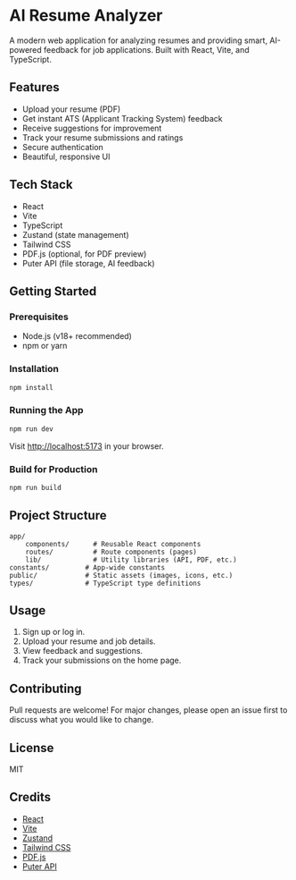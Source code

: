 
# AI Resume Analyzer

A modern web application for analyzing resumes and providing smart, AI-powered feedback for job applications. Built with React, Vite, and TypeScript.

## Features
- Upload your resume (PDF)
- Get instant ATS (Applicant Tracking System) feedback
- Receive suggestions for improvement
- Track your resume submissions and ratings
- Secure authentication
- Beautiful, responsive UI

## Tech Stack
- React
- Vite
- TypeScript
- Zustand (state management)
- Tailwind CSS
- PDF.js (optional, for PDF preview)
- Puter API (file storage, AI feedback)

## Getting Started

### Prerequisites
- Node.js (v18+ recommended)
- npm or yarn

### Installation
```bash
npm install
```

### Running the App
```bash
npm run dev
```
Visit [http://localhost:5173](http://localhost:5173) in your browser.

### Build for Production
```bash
npm run build
```

## Project Structure
```
app/
	components/      # Reusable React components
	routes/          # Route components (pages)
	lib/             # Utility libraries (API, PDF, etc.)
constants/         # App-wide constants
public/            # Static assets (images, icons, etc.)
types/             # TypeScript type definitions
```

## Usage
1. Sign up or log in.
2. Upload your resume and job details.
3. View feedback and suggestions.
4. Track your submissions on the home page.

## Contributing
Pull requests are welcome! For major changes, please open an issue first to discuss what you would like to change.

## License
MIT

## Credits
- [React](https://react.dev/)
- [Vite](https://vitejs.dev/)
- [Zustand](https://zustand-demo.pmnd.rs/)
- [Tailwind CSS](https://tailwindcss.com/)
- [PDF.js](https://mozilla.github.io/pdf.js/)
- [Puter API](https://puter.com/)
